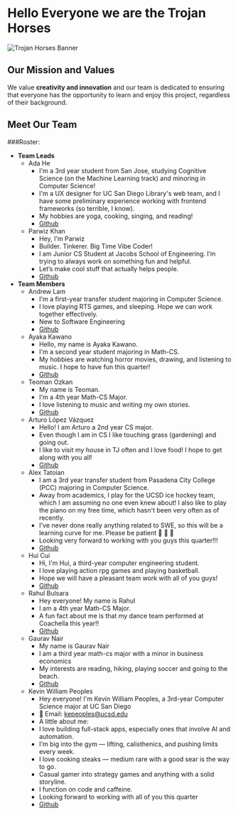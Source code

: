 # **Hello Everyone we are the Trojan Horses**

![Trojan Horses Banner](https://github.com/user-attachments/assets/90664302-42ef-4928-97c9-302b67a001d6)

## **Our Mission and Values**
We value **creativity and innovation** and our team is dedicated to ensuring that everyone has the opportunity to learn and enjoy this project, regardless of their background.
## **Meet Our Team**


###Roster:
- **Team Leads**
  - Ada He
    -   I'm a 3rd year student from San Jose, studying Cognitive Science (on the Machine Learning track) and minoring in Computer Science!
    -   I'm a UX designer for UC San Diego Library's web team, and I have some preliminary experience working with frontend frameworks (so terrible, I know).
    -   My hobbies are yoga, cooking, singing, and reading!
    -   [Github](https://github.com/adahe8)
  - Parwiz Khan
    -   Hey, I'm Parwiz
    -   Builder. Tinkerer. Big Time Vibe Coder!
    -   I am Junior CS Student at Jacobs School of Engineering. I’m trying to always work on something fun and helpful.
    - Let’s make cool stuff that actually helps people.
    - [Github](https://github.com/parrwiz) 
- **Team Members**
  - Andrew Lam
    -   I'm a first-year transfer student majoring in Computer Science.
    -   I love playing RTS games, and sleeping. Hope we can work together effectively.
    -   New to Software Engineering
    -   [Github](https://github.com/anl139)
  - Ayaka Kawano
    -   Hello, my name is Ayaka Kawano.
    -   I'm a second year student majoring in Math-CS.
    -   My hobbies are watching horror movies, drawing, and listening to music. I hope to have fun this quarter!
    - [Github](https://github.com/ayakak172)
  - Teoman Ozkan
    -   My name is Teoman.
    -   I'm a 4th year Math-CS Major.
    -   I love listening to music and writing my own stories.
    -   [Github](https://github.com/teopotter64)
  - Arturo López Vázquez
    -   Hello! I am Arturo a 2nd year CS major.
    -   Even though I am in CS I like touching grass (gardening) and going out.
    -   I like to visit my house in TJ often and I love food! I hope to get along with you all!
    -   [Github](https://github.com/Arblade555)
  - Alex Tatoian
    -   I am a 3rd year transfer student from Pasadena City College (PCC) majoring in Computer Science.
    -   Away from academics, I play for the UCSD ice hockey team, which I am assuming no one even knew about! I also like to play the piano on my free time, which hasn't been very often as of recently.
    -    I've never done really anything related to SWE, so this will be a learning curve for me. Please be patient 🙏 🙏 🙏
    -    Looking very forward to working with you guys this quarter!!!
    -   [Github](https://github.com/Gcat42)
  - Hui Cui
    -   Hi, I'm Hui, a third-year computer engineering student.
    -   I love playing action rpg games and playing basketball.
    -   Hope we will have a pleasant team work with all of you guys!
    -   [Github](https://github.com/Bathui)
  - Rahul Bulsara
    -   Hey everyone! My name is Rahul
    -   I am a 4th year Math-CS Major.
    -   A fun fact about me is that my dance team performed at Coachella this year!!
    -   [Github](https://github.com/rabulsara02)
  - Gaurav Nair
    -   My name is Gaurav Nair
    -   I am a third year math-cs major with a minor in business economics
    -   My interests are reading, hiking, playing soccer and going to the beach.
    -   [Github](https://github.com/gauravn17)
  - Kevin William Peoples
    -   Hey everyone! I'm Kevin William Peoples, a 3rd-year Computer Science major at UC San Diego
      -   📧 Email: kepeoples@ucsd.edu
    -   A little about me:
      -   I love building full-stack apps, especially ones that involve AI and automation.
      -   I'm big into the gym — lifting, calisthenics, and pushing limits every week.
      -   I love cooking steaks — medium rare with a good sear is the way to go.
      -   Casual gamer into strategy games and anything with a solid storyline.
      -   I function on code and caffeine.
      -   Looking forward to working with all of you this quarter
    -  [Github](https://github.com/kepeoples)    

 
